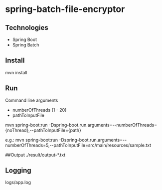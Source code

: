 # spring-batch-file-encryptor

## Technologies
* Spring Boot 
* Spring Batch

## Install
mvn install

## Run
Command line arguments
* numberOfThreads (1 - 20)
* pathToInputFile

mvn spring-boot:run -Dspring-boot.run.arguments=--numberOfThreads={noThread},--pathToInputFile={path}

e.g.:
mvn spring-boot:run -Dspring-boot.run.arguments=--numberOfThreads=5,--pathToInputFile=src/main/resources/sample.txt

##Output
./result/output-*.txt

## Logging
logs/app.log 